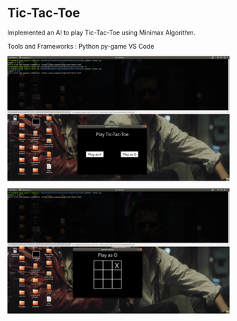 # Tic-Tac-Toe
Implemented an AI to play Tic-Tac-Toe using Minimax Algorithm.

Tools and Frameworks :
    Python
    py-game
    VS Code
    
 ![GitHub](/Screenshot%20from%202020-10-02%2020-53-38.png)
 
 ![GitHub](/Screenshot%20from%202020-10-02%2020-53-26.png)


